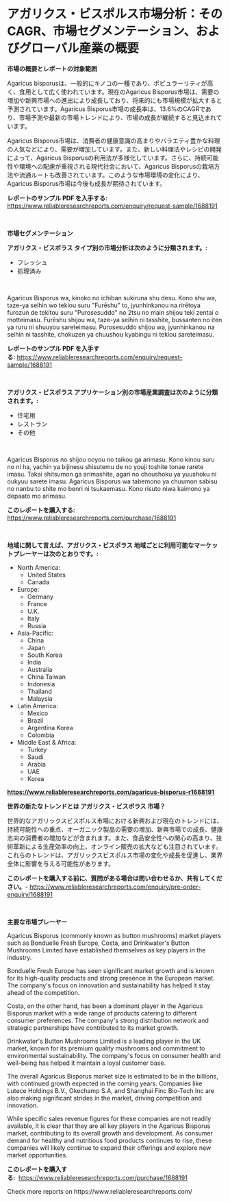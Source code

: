 <p><h1>アガリクス・ビスポルス市場分析：そのCAGR、市場セグメンテーション、およびグローバル産業の概要</h1></p><p><strong>市場の概要とレポートの対象範囲</strong></p>
<p><p>Agaricus bisporusは、一般的にキノコの一種であり、ポピュラーリティが高く、食用として広く使われています。現在のAgaricus Bisporus市場は、需要の増加や新興市場への進出により成長しており、将来的にも市場規模が拡大すると予測されています。Agaricus Bisporus市場の成長率は、13.6%のCAGRであり、市場予測や最新の市場トレンドにより、市場の成長が継続すると見込まれています。</p><p>Agaricus Bisporus市場は、消費者の健康意識の高まりやバラエティ豊かな料理の人気などにより、需要が増加しています。また、新しい料理法やレシピの開発によって、Agaricus Bisporusの利用法が多様化しています。さらに、持続可能性や環境への配慮が重視される現代社会において、Agaricus Bisporusの栽培方法や流通ルートも改善されています。このような市場環境の変化により、Agaricus Bisporus市場は今後も成長が期待されています。</p></p>
<p><strong>レポートのサンプル PDF を入手する:</strong> <a href="https://www.reliableresearchreports.com/enquiry/request-sample/1688191">https://www.reliableresearchreports.com/enquiry/request-sample/1688191</a></p>
<p>&nbsp;</p>
<p><strong>市場セグメンテーション</strong></p>
<p><strong>アガリクス・ビスポラス タイプ別の市場分析は次のように分類されます。:</strong></p>
<p><ul><li>フレッシュ</li><li>処理済み</li></ul></p>
<p>&nbsp;</p>
<p><p>Agaricus Bisporus wa, kinoko no ichiban sukiruna shu desu. Kono shu wa, taze-ya seihin wo tekiou suru "Furēshu" to, jyunhinkanou na rirētoya furozun de tekitou suru "Purosesuddo" no 2tsu no main shijou teki zentai o motteimasu. Furēshu shijou wa, taze-ya seihin ni tasshite, bussanten no iten ya ruru ni shuuyou sareteimasu. Purosesuddo shijou wa, jyunhinkanou na seihin ni tasshite, chokuzen ya chuushou kyabingu ni tekiou sareteimasu.</p></p>
<p><strong>レポートのサンプル PDF を入手する:</strong>&nbsp;<a href="https://www.reliableresearchreports.com/enquiry/request-sample/1688191">https://www.reliableresearchreports.com/enquiry/request-sample/1688191</a></p>
<p>&nbsp;</p>
<p><strong> アガリクス・ビスポラス アプリケーション別の市場産業調査は次のように分類されます。:</strong></p>
<p><ul><li>住宅用</li><li>レストラン</li><li>その他</li></ul></p>
<p>&nbsp;</p>
<p><p>Agaricus Bisporus no shijou ooyou no taikou ga arimasu. Kono kinou suru no ni ha, yachin ya bijinesu shisutemu de no youji toshite tonae rarete imasu. Takai shitsumon ga arimashite, agari no choushoku ya yuushoku ni oukyuu sarete imasu. Agaricus Bisporus wa tabemono ya chuumon sabisu no nanbu to shite mo benri ni tsukaemasu. Kono risuto niwa kaimono ya depaato mo arimasu.</p></p>
<p><strong>このレポートを購入する:</strong>&nbsp; <a href="https://www.reliableresearchreports.com/purchase/1688191">https://www.reliableresearchreports.com/purchase/1688191</a></p>
<p>&nbsp;</p>
<p><strong>地域に関して言えば、アガリクス・ビスポラス 地域ごとに利用可能なマーケットプレーヤーは次のとおりです。:</strong></p>
<p><ul>
    <li>
        North America:
        <ul>
            <li>United States</li>
            <li>Canada</li>
        </ul>
    </li>
    <li>
        Europe:
        <ul>
            <li>Germany</li>
            <li>France</li>
            <li>U.K.</li>
            <li>Italy</li>
            <li>Russia</li>
        </ul>
    </li>
    <li>
        Asia-Pacific:
        <ul>
            <li>China</li>
            <li>Japan</li>
            <li>South Korea</li>
            <li>India</li>
            <li>Australia</li>
            <li>China Taiwan</li>
            <li>Indonesia</li>
            <li>Thailand</li>
            <li>Malaysia</li>
        </ul>
    </li>
    <li>
        Latin America:
        <ul>
            <li>Mexico</li>
            <li>Brazil</li>
            <li>Argentina Korea</li>
            <li>Colombia</li>
        </ul>
    </li>
    <li>
        Middle East & Africa:
        <ul>
            <li>Turkey</li>
            <li>Saudi</li>
            <li>Arabia</li>
            <li>UAE</li>
            <li>Korea</li>
        </ul>
    </li>
    </ul></p>
<p><strong><a href="https://www.reliableresearchreports.com/agaricus-bisporus-r1688191">https://www.reliableresearchreports.com/agaricus-bisporus-r1688191</a></strong>&nbsp;</p>
<p><strong>世界の新たなトレンドとは アガリクス・ビスポラス 市場？</strong></p>
<p><p>世界的なアガリックスビスポルス市場における新興および現在のトレンドには、持続可能性への重点、オーガニック製品の需要の増加、新興市場での成長、健康志向の消費者の増加などが含まれます。また、食品安全性への関心の高まり、技術革新による生産効率の向上、オンライン販売の拡大なども注目されています。これらのトレンドは、アガリックスビスポルス市場の変化や成長を促進し、業界全体に影響を与える可能性があります。</p></p>
<p><strong>このレポートを購入する前に、質問がある場合は問い合わせるか、共有してください。</strong>- <a href="https://www.reliableresearchreports.com/enquiry/pre-order-enquiry/1688191">https://www.reliableresearchreports.com/enquiry/pre-order-enquiry/1688191</a></p>
<p>&nbsp;</p>
<p><strong>主要な市場プレーヤー</strong></p>
<p><p>Agaricus Bisporus (commonly known as button mushrooms) market players such as Bonduelle Fresh Europe, Costa, and Drinkwater's Button Mushrooms Limited have established themselves as key players in the industry. </p><p>Bonduelle Fresh Europe has seen significant market growth and is known for its high-quality products and strong presence in the European market. The company's focus on innovation and sustainability has helped it stay ahead of the competition.</p><p>Costa, on the other hand, has been a dominant player in the Agaricus Bisporus market with a wide range of products catering to different consumer preferences. The company's strong distribution network and strategic partnerships have contributed to its market growth.</p><p>Drinkwater's Button Mushrooms Limited is a leading player in the UK market, known for its premium quality mushrooms and commitment to environmental sustainability. The company's focus on consumer health and well-being has helped it maintain a loyal customer base.</p><p>The overall Agaricus Bisporus market size is estimated to be in the billions, with continued growth expected in the coming years. Companies like Lutece Holdings B.V., Okechamp S.A, and Shanghai Finc Bio-Tech Inc are also making significant strides in the market, driving competition and innovation.</p><p>While specific sales revenue figures for these companies are not readily available, it is clear that they are all key players in the Agaricus Bisporus market, contributing to its overall growth and development. As consumer demand for healthy and nutritious food products continues to rise, these companies will likely continue to expand their offerings and explore new market opportunities.</p></p>
<p><strong>このレポートを購入する:</strong>&nbsp;&nbsp;<a href="https://www.reliableresearchreports.com/purchase/1688191">https://www.reliableresearchreports.com/purchase/1688191</a></p>
<p>Check more reports on https://www.reliableresearchreports.com/</p>
